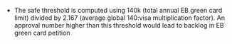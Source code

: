 * The safe threshold is computed using 140k (total annual EB green card limit) divided by 2.167 (average global 140:visa multiplication factor). An approval number higher than this threshold would lead to backlog in EB green card petition
